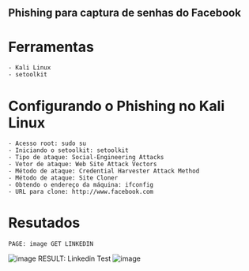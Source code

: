 ## Phishing para captura de senhas do Facebook

# Ferramentas
    - Kali Linux
    - setoolkit

# Configurando o Phishing no Kali Linux
    - Acesso root: sudo su
    - Iniciando o setoolkit: setoolkit
    - Tipo de ataque: Social-Engineering Attacks
    - Vetor de ataque: Web Site Attack Vectors
    - Método de ataque: Credential Harvester Attack Method 
    - Método de ataque: Site Cloner
    - Obtendo o endereço da máquina: ifconfig
    - URL para clone: http://www.facebook.com

# Resutados

    PAGE: image GET LINKEDIN
![image](https://github.com/user-attachments/assets/1def7a2e-4082-4c6f-94ea-deb94faef0e0)
    RESULT: Linkedin Test
![image](https://github.com/user-attachments/assets/7dc81f2c-5fd8-4198-8f85-b6963664168a)
   
